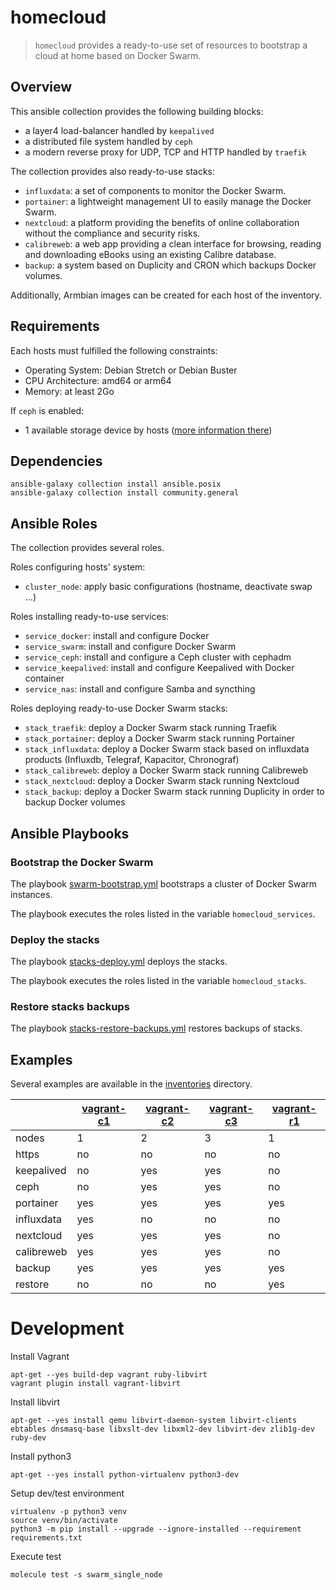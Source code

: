 # homecloud

> `homecloud` provides a ready-to-use set of resources to bootstrap a cloud at home based on Docker Swarm.

## Overview

This ansible collection provides the following building blocks:

- a layer4 load-balancer handled by `keepalived`
- a distributed file system handled by `ceph`
- a modern reverse proxy for UDP, TCP and HTTP handled by `traefik`

The collection provides also ready-to-use stacks:

- `influxdata`: a set of components to monitor the Docker Swarm.
- `portainer`: a lightweight management UI to easily manage the Docker Swarm.
- `nextcloud`: a platform providing the benefits of online collaboration without the compliance and security risks.
- `calibreweb`:  a web app providing a clean interface for browsing, reading and downloading eBooks using an existing Calibre database.
- `backup`: a system based on Duplicity and CRON which backups Docker volumes. 

Additionally, Armbian images can be created for each host of the inventory.

## Requirements

Each hosts must fulfilled the following constraints:

- Operating System: Debian Stretch or Debian Buster
- CPU Architecture: amd64 or arm64
- Memory: at least 2Go

If `ceph` is enabled:

- 1 available storage device by hosts ([more information there](https://docs.ceph.com/docs/master/cephadm/install/#deploy-osds))

## Dependencies

```shell script
ansible-galaxy collection install ansible.posix
ansible-galaxy collection install community.general
```

## Ansible Roles

The collection provides several roles.

Roles configuring hosts' system:

- `cluster_node`: apply basic configurations (hostname, deactivate swap ...)

Roles installing ready-to-use services:

- `service_docker`: install and configure Docker
- `service_swarm`: install and configure Docker Swarm
- `service_ceph`: install and configure a Ceph cluster with cephadm
- `service_keepalived`: install and configure Keepalived with Docker container
- `service_nas`: install and configure Samba and syncthing

Roles deploying ready-to-use Docker Swarm stacks:

- `stack_traefik`: deploy a Docker Swarm stack running Traefik
- `stack_portainer`: deploy a Docker Swarm stack running Portainer
- `stack_influxdata`: deploy a Docker Swarm stack based on influxdata products (Influxdb, Telegraf, Kapacitor, Chronograf)
- `stack_calibreweb`: deploy a Docker Swarm stack running Calibreweb
- `stack_nextcloud`: deploy a Docker Swarm stack running Nextcloud
- `stack_backup`: deploy a Docker Swarm stack running Duplicity in order to backup Docker volumes

## Ansible Playbooks

### Bootstrap the Docker Swarm

The playbook [swarm-bootstrap.yml](playbooks/swarm-bootstrap.yml) bootstraps a cluster of Docker Swarm instances.

The playbook executes the roles listed in the variable `homecloud_services`.

### Deploy the stacks

The playbook [stacks-deploy.yml](playbooks/stacks-deploy.yml) deploys the stacks.

The playbook executes the roles listed in the variable `homecloud_stacks`.

### Restore stacks backups

The playbook [stacks-restore-backups.yml](playbooks/stacks-restore-backup.yml) restores backups of stacks.

## Examples

Several examples are available in the [inventories](./inventories) directory.

| |[vagrant-c1]|[vagrant-c2]|[vagrant-c3]|[vagrant-r1]|
|---|---|---|---|---|
|nodes|1|2|3|1|
|https|no|no|no|no|
|keepalived|no|yes|yes|no|
|ceph|no|yes|yes|no|
|portainer|yes|yes|yes|yes|
|influxdata|yes|no|no|no|
|nextcloud|yes|yes|yes|no|
|calibreweb|yes|yes|yes|no|
|backup|yes|yes|yes|yes|
|restore|no|no|no|yes|

[vagrant-c1]: inventories/vagrant-c1/README.md
[vagrant-c2]: inventories/vagrant-c2/README.md
[vagrant-c3]: inventories/vagrant-c3/README.md
[vagrant-r1]: inventories/vagrant-r1/README.md

# Development

Install Vagrant
```shell script
apt-get --yes build-dep vagrant ruby-libvirt
vagrant plugin install vagrant-libvirt
```

Install libvirt
```shell script
apt-get --yes install qemu libvirt-daemon-system libvirt-clients ebtables dnsmasq-base libxslt-dev libxml2-dev libvirt-dev zlib1g-dev ruby-dev
```

Install python3
```shell script
apt-get --yes install python-virtualenv python3-dev
```

Setup dev/test environment
```shell script
virtualenv -p python3 venv
source venv/bin/activate
python3 -m pip install --upgrade --ignore-installed --requirement requirements.txt
```

Execute test
```shell script
molecule test -s swarm_single_node
```
